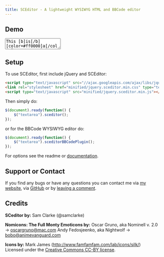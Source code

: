 ```yaml
---
title: SCEditor - A lightweight WYSIWYG HTML and BBCode editor
---
```


## Demo

<script type="text/javascript" src="//ajax.googleapis.com/ajax/libs/jquery/1.7.2/jquery.min.js"> </script>
<link rel="stylesheet" href="https://raw.github.com/samclarke/SCEditor/master/minified/jquery.sceditor.min.css" type="text/css" media="all" />
<script type="text/javascript" src="https://raw.github.com/samclarke/SCEditor/master/minified/jquery.sceditor.min.js"> </script>
<script>$(document).ready(function() {
	$("textarea").sceditorBBCodePlugin(
		style: "https://raw.github.com/samclarke/SCEditor/master/minified/jquery.sceditor.default.min.css"
	);
});</script>

<textarea>This [b]is[/b] [color=#ff0000]a[/color] [size=3]demo[/size] :).</textarea>

## Setup
To use SCEditor, first include jQuery and SCEditor:

```html
<script type="text/javascript" src="//ajax.googleapis.com/ajax/libs/jquery/1.7.2/jquery.min.js"></script>
<link rel="stylesheet" href="minified/jquery.sceditor.min.css" type="text/css" media="all" />
<script type="text/javascript" src="minified/jquery.sceditor.min.js"></script>
```

Then simply do:

```javascript
$(document).ready(function() {
	$("textarea").sceditor();
});
```

or for the BBCode WYSIWYG editor do:

```javascript
$(document).ready(function() {
	$("textarea").sceditorBBCodePlugin();
});
```

For options see the readme or [documentation](http://www.samclarke.com/2012/04/sceditor-documentation/).

## Support or Contact
If you find any bugs or have any questions you can contact me via
[my website](http://www.samclarke.com/contact),
via [GitHub](http://www.samclarke.com/contact)
or by [leaving a comment](http://www.samclarke.com/2011/07/sceditor/).


## Credits
**SCeditor by:**
Sam Clarke (@samclarke)

**Nomicons: The Full Monty Emoticons by:**
Oscar Gruno, aka Nominell v. 2.0 -> oscargruno@mac.com
Andy Fedosjeenko, aka Nightwolf -> bobo@animevanguard.com

**Icons by:**
Mark James (http://www.famfamfam.com/lab/icons/silk/)
Licensed under the [Creative Commons CC-BY license](http://creativecommons.org/licenses/by/3.0/).

